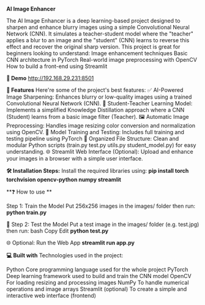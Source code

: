 **AI Image Enhancer**

The AI Image Enhancer is a deep learning-based project designed to sharpen and enhance blurry images using a simple Convolutional Neural Network (CNN). It simulates a teacher-student model where the "teacher" applies a blur to an image and the "student" (CNN) learns to reverse this effect and recover the original sharp version. This project is great for beginners looking to understand: Image enhancement techniques Basic CNN architecture in PyTorch Real-world image preprocessing with OpenCV How to build a front-end using Streamlit

**🚀 Demo**
http://192.168.29.231:8501

**🧐 Features**
Here're some of the project's best features:
✅ AI-Powered Image Sharpening: Enhances blurry or low-quality images using a trained Convolutional Neural Network (CNN).
🧠 Student-Teacher Learning Model: Implements a simplified Knowledge Distillation approach where a CNN (Student) learns from a basic image filter (Teacher).
🖼️ Automatic Image Preprocessing: Handles image resizing color conversion and normalization using OpenCV.
💾 Model Training and Testing: Includes full training and testing pipeline using PyTorch
📁 Organized File Structure: Clean and modular Python scripts (train.py test.py utils.py student_model.py) for easy understanding.
🌐 Streamlit Web Interface (Optional): Upload and enhance your images in a browser with a simple user interface.

**🛠️ Installation Steps:**
 Install the required libraries using:
**pip install torch torchvision opencv-python numpy streamlit**

**❓ How to use **

Step 1: Train the Model Put 256x256 images in the images/ folder then run:
**python train.py**

🧪 Step 2: Test the Model Put a test image in the images/ folder (e.g. test.jpg) then run: bash Copy Edit
**python test.py**

🌐 Optional: Run the Web App
**streamlit run app.py**

**💻 Built with**
Technologies used in the project:

Python Core programming language used for the whole project
PyTorch Deep learning framework used to build and train the CNN model
OpenCV For loading resizing and processing images
NumPy To handle numerical operations and image arrays
Streamlit (optional) To create a simple and interactive web interface (frontend)
